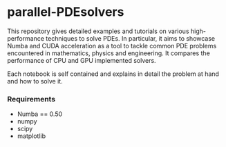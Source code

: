 # parallel-PDEsolvers

This repository gives detailed examples and tutorials on various high-performance techniques to solve PDEs. In particular, it aims to showcase Numba and CUDA acceleration as a tool to tackle common PDE problems encountered in mathematics, physics and engineering. It compares the performance of CPU and GPU implemented solvers.

Each notebook is self contained and explains in detail the problem at hand and how to solve it.

### Requirements
- Numba == 0.50
- numpy
- scipy
- matplotlib



